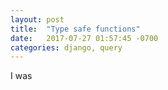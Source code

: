 ```yaml
---
layout: post
title:  "Type safe functions"
date:   2017-07-27 01:57:45 -0700
categories: django, query
---
```


I was 







